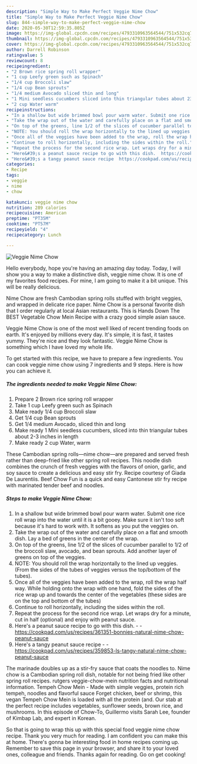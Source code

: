 ```yaml
---
description: "Simple Way to Make Perfect Veggie Nime Chow"
title: "Simple Way to Make Perfect Veggie Nime Chow"
slug: 844-simple-way-to-make-perfect-veggie-nime-chow
date: 2020-05-30T12:59:35.805Z
image: https://img-global.cpcdn.com/recipes/4793310963564544/751x532cq70/veggie-nime-chow-recipe-main-photo.jpg
thumbnail: https://img-global.cpcdn.com/recipes/4793310963564544/751x532cq70/veggie-nime-chow-recipe-main-photo.jpg
cover: https://img-global.cpcdn.com/recipes/4793310963564544/751x532cq70/veggie-nime-chow-recipe-main-photo.jpg
author: Darrell Robinson
ratingvalue: 5
reviewcount: 8
recipeingredient:
- "2 Brown rice spring roll wrapper"
- "1 cup Leefy green such as Spinach"
- "1/4 cup Broccoli slaw"
- "1/4 cup Bean sprouts"
- "1/4 medium Avocado sliced thin and long"
- "1 Mini seedless cucumbers sliced into thin triangular tubes about 23 inches in length"
- "2 cup Water warm"
recipeinstructions:
- "In a shallow but wide brimmed bowl pour warm water. Submit one rice roll wrap into the water until it is a bit gooey. Make sure it isn&#39;t too soft because it&#39;s hard to work with. It softens as you put the veggies on."
- "Take the wrap out of the water and carefully place on a flat and smooth dish. Lay a bed of greens in the center of the wrap."
- "On top of the greens, line 1/2 of the slices of cucumber parallel to 1/2 of the broccoli slaw, avocado, and bean sprouts. Add another layer of greens on top of the veggies."
- "NOTE: You should roll the wrap horizontally to the lined up veggies. (From the sides of the tubes of veggies versus the top/bottom of the tubes)."
- "Once all of the veggies have been added to the wrap, roll the wrap half way. While holding onto the wrap with one hand, fold the sides of the rice wrap up and towards the center of the vegetables (these sides are on the top and bottom of the tubes)"
- "Continue to roll horizontally, including the sides within the roll."
- "Repeat the process for the second rice wrap. Let wraps dry for a minute, cut in half (optional) and enjoy with peanut sauce."
- "Here&#39;s a peanut sauce recipe to go with this dish.  https://cookpad.com/us/recipes/361351-bonnies-natural-nime-chow-peanut-sauce"
- "Here&#39;s a tangy peanut sauce recipe  https://cookpad.com/us/recipes/359853-ls-tangy-natural-nime-chow-peanut-sauce"
categories:
- Recipe
tags:
- veggie
- nime
- chow

katakunci: veggie nime chow 
nutrition: 289 calories
recipecuisine: American
preptime: "PT35M"
cooktime: "PT57M"
recipeyield: "4"
recipecategory: Lunch

---
```



![Veggie Nime Chow](https://img-global.cpcdn.com/recipes/4793310963564544/751x532cq70/veggie-nime-chow-recipe-main-photo.jpg)

Hello everybody, hope you're having an amazing day today. Today, I will show you a way to make a distinctive dish, veggie nime chow. It is one of my favorites food recipes. For mine, I am going to make it a bit unique. This will be really delicious.

Nime Chow are fresh Cambodian spring rolls stuffed with bright veggies, and wrapped in delicate rice paper. Nime Chow is a personal favorite dish that I order regularly at local Asian restaurants. This is Hands Down The BEST Vegetable Chow Mein Recipe with a crazy good simple asian sauce.

Veggie Nime Chow is one of the most well liked of recent trending foods on earth. It's enjoyed by millions every day. It's simple, it is fast, it tastes yummy. They're nice and they look fantastic. Veggie Nime Chow is something which I have loved my whole life.


To get started with this recipe, we have to prepare a few ingredients. You can cook veggie nime chow using 7 ingredients and 9 steps. Here is how you can achieve it.

<!--inarticleads1-->

##### The ingredients needed to make Veggie Nime Chow:

1. Prepare 2 Brown rice spring roll wrapper
1. Take 1 cup Leefy green such as Spinach
1. Make ready 1/4 cup Broccoli slaw
1. Get 1/4 cup Bean sprouts
1. Get 1/4 medium Avocado, sliced thin and long
1. Make ready 1 Mini seedless cucumbers, sliced into thin triangular tubes about 2-3 inches in length
1. Make ready 2 cup Water, warm


These Cambodian spring rolls—nime chow—are prepared and served fresh rather than deep-fried like other spring roll recipes. This noodle dish combines the crunch of fresh veggies with the flavors of onion, garlic, and soy sauce to create a delicious and easy stir fry. Recipe courtesy of Giada De Laurentiis. Beef Chow Fun is a quick and easy Cantonese stir fry recipe with marinated tender beef and noodles. 

<!--inarticleads2-->

##### Steps to make Veggie Nime Chow:

1. In a shallow but wide brimmed bowl pour warm water. Submit one rice roll wrap into the water until it is a bit gooey. Make sure it isn&#39;t too soft because it&#39;s hard to work with. It softens as you put the veggies on.
1. Take the wrap out of the water and carefully place on a flat and smooth dish. Lay a bed of greens in the center of the wrap.
1. On top of the greens, line 1/2 of the slices of cucumber parallel to 1/2 of the broccoli slaw, avocado, and bean sprouts. Add another layer of greens on top of the veggies.
1. NOTE: You should roll the wrap horizontally to the lined up veggies. (From the sides of the tubes of veggies versus the top/bottom of the tubes).
1. Once all of the veggies have been added to the wrap, roll the wrap half way. While holding onto the wrap with one hand, fold the sides of the rice wrap up and towards the center of the vegetables (these sides are on the top and bottom of the tubes)
1. Continue to roll horizontally, including the sides within the roll.
1. Repeat the process for the second rice wrap. Let wraps dry for a minute, cut in half (optional) and enjoy with peanut sauce.
1. Here&#39;s a peanut sauce recipe to go with this dish. -  - https://cookpad.com/us/recipes/361351-bonnies-natural-nime-chow-peanut-sauce
1. Here&#39;s a tangy peanut sauce recipe -  - https://cookpad.com/us/recipes/359853-ls-tangy-natural-nime-chow-peanut-sauce


The marinade doubles up as a stir-fry sauce that coats the noodles to. Nime chow is a Cambodian spring roll dish, notable for not being fried like other spring roll recipes. rutgers veggie-chow-mein nutrition facts and nutritional information. Tempeh Chow Mein - Made with simple veggies, protein rich tempeh, noodles and flavorful sauce Forget chicken, beef or shrimp, this vegan Tempeh Chow Mein is loaded with all the protein (and. Our stab at the perfect recipe includes vegetables, sunflower seeds, brown rice, and mushrooms. In this episode of Chow-To, Guillermo visits Sarah Lee, founder of Kimbap Lab, and expert in Korean. 

So that is going to wrap this up with this special food veggie nime chow recipe. Thank you very much for reading. I am confident you can make this at home. There's gonna be interesting food in home recipes coming up. Remember to save this page in your browser, and share it to your loved ones, colleague and friends. Thanks again for reading. Go on get cooking!
